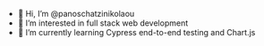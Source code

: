 - 👋 Hi, I’m @panoschatzinikolaou
- 👀 I’m interested in full stack web development
- 🌱 I’m currently learning Cypress end-to-end testing and Chart.js

<!---
panoschatzinikolaou/panoschatzinikolaou is a ✨ special ✨ repository because its `README.md` (this file) appears on your GitHub profile.
You can click the Preview link to take a look at your changes.
--->
